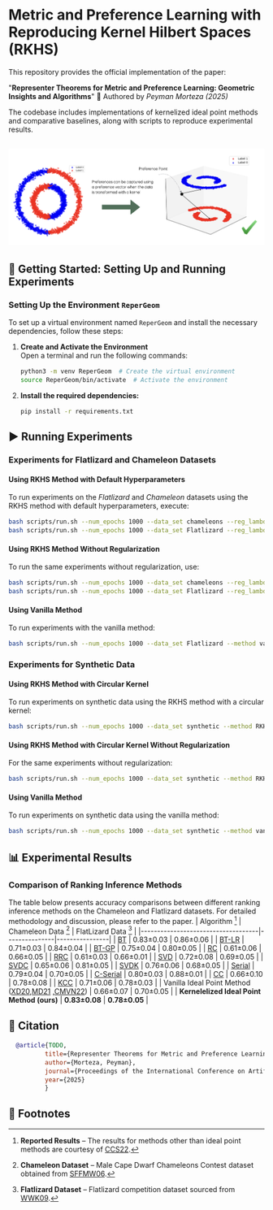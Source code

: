 # Metric and Preference Learning with Reproducing Kernel Hilbert Spaces (RKHS)

This repository provides the official implementation of the paper:

"**Representer Theorems for Metric and Preference Learning: Geometric Insights and Algorithms**"
📌 Authored by *Peyman Morteza (2025)*

The codebase includes implementations of kernelized ideal point methods and comparative baselines, along with scripts to reproduce experimental results.

![Alt text](img/teaser.png "RKHS")
---

## 🔧 Getting Started: Setting Up and Running Experiments

### Setting Up the Environment `ReperGeom`

To set up a virtual environment named `ReperGeom` and install the necessary dependencies, follow these steps:

1. **Create and Activate the Environment**  
   Open a terminal and run the following commands:

   ```bash
   python3 -m venv ReperGeom  # Create the virtual environment
   source ReperGeom/bin/activate  # Activate the environment
   ```

2. **Install the required dependencies:**
   ```bash
   pip install -r requirements.txt
   ```

## ▶️ Running Experiments

### Experiments for Flatlizard and Chameleon Datasets

#### Using RKHS Method with Default Hyperparameters

To run experiments on the *Flatlizard* and *Chameleon* datasets using the RKHS method with default hyperparameters, execute:

```bash
bash scripts/run.sh --num_epochs 1000 --data_set chameleons --reg_lambda 0.002 --method RKHS
bash scripts/run.sh --num_epochs 1000 --data_set Flatlizard --reg_lambda 0.0001 --method RKHS
```

#### Using RKHS Method Without Regularization

To run the same experiments without regularization, use:

```bash
bash scripts/run.sh --num_epochs 1000 --data_set chameleons --reg_lambda 0.0 --method RKHS
bash scripts/run.sh --num_epochs 1000 --data_set Flatlizard --reg_lambda 0.0 --method RKHS
```

#### Using Vanilla Method

To run experiments with the vanilla method:

```bash
bash scripts/run.sh --num_epochs 1000 --data_set Flatlizard --method vanilla
```

### Experiments for Synthetic Data

#### Using RKHS Method with Circular Kernel

To run experiments on synthetic data using the RKHS method with a circular kernel:

```bash
bash scripts/run.sh --num_epochs 1000 --data_set synthetic --method RKHS --kernel circ --reg_lambda 0.007 --num_runs 3
```

#### Using RKHS Method with Circular Kernel Without Regularization

For the same experiments without regularization:

```bash
bash scripts/run.sh --num_epochs 1000 --data_set synthetic --method RKHS --kernel circ --reg_lambda 0.0 --num_runs 3
```

#### Using Vanilla Method

To run experiments on synthetic data using the vanilla method:

```bash
bash scripts/run.sh --num_epochs 1000 --data_set synthetic --method vanilla --num_runs 3
```
## 📊 Experimental Results

### Comparison of Ranking Inference Methods
The table below presents accuracy comparisons between different ranking inference methods on the Chameleon and Flatlizard datasets. For detailed methodology and discussion, please refer to the paper.
| Algorithm [^3]                          | Chameleon Data [^1] | FlatLizard Data [^2] |
|------------------------------------|---------------|----------------|
| [BT](https://www.jstor.org/stable/2334029)                                 | 0.83±0.03     | 0.86±0.06      |
| [BT-LR](https://icml.cc/Conferences/2005/proceedings/papers/018_Preference_ChuGhahramani.pdf)                              | 0.71±0.03     | 0.84±0.04      |
| [BT-GP](https://icml.cc/Conferences/2005/proceedings/papers/018_Preference_ChuGhahramani.pdf)                              | 0.75±0.04     | 0.80±0.05      |
| [RC](https://papers.nips.cc/paper_files/paper/2012/hash/9adeb82fffb5444e81fa0ce8ad8afe7a-Abstract.html)                                 | 0.61±0.06     | 0.66±0.05      |
| [RRC](https://proceedings.mlr.press/v124/jain20a/jain20a.pdf)                                | 0.61±0.03     | 0.66±0.01      |
| [SVD](https://proceedings.mlr.press/v51/cucuringu16.html)                                | 0.72±0.08     | 0.69±0.05      |
| [SVDC](https://link.springer.com/chapter/10.1007/978-3-031-26419-1_5)                               | 0.65±0.06     | 0.81±0.05      |
| [SVDK](https://link.springer.com/chapter/10.1007/978-3-031-26419-1_5)                               | 0.76±0.06     | 0.68±0.05      |
| [Serial](https://www.jmlr.org/papers/volume17/16-035/16-035.pdf)                             | 0.79±0.04     | 0.70±0.05      |
| [C-Serial](https://link.springer.com/chapter/10.1007/978-3-031-26419-1_5)                           | 0.80±0.03     | 0.88±0.01      |
| [CC](https://link.springer.com/chapter/10.1007/978-3-031-26419-1_5)                                 | 0.66±0.10     | 0.78±0.08      |
| [KCC](https://link.springer.com/chapter/10.1007/978-3-031-26419-1_5)                                | 0.71±0.06     | 0.78±0.03      |
| Vanilla Ideal Point Method ([XD20](https://proceedings.neurips.cc/paper/2020/file/0561bc7ecba98e39ca7994f93311ba23-Paper.pdf),[MD21](https://jmlr.csail.mit.edu/papers/volume22/18-105/18-105.pdf) ,[CMVN22](https://proceedings.neurips.cc/paper_files/paper/2022/file/1fd4367793bcd3ad38a0b820fcc1b815-Paper-Conference.pdf))  | 0.66±0.07     | 0.70±0.05      |
| **Kernelelized Ideal Point Method (ours)**          | **0.83±0.08**     | **0.78±0.05**      |

## 📄 Citation

```bibtex
  @article{TODO,
          title={Representer Theorems for Metric and Preference Learning: Geometric Insights and Algorithms}, 
          author={Morteza, Peyman},
          journal={Proceedings of the International Conference on Artificial Intelligence and Statistics (AISTATS)},
          year={2025}
          }
```
## 📌 Footnotes

[^1]: **Chameleon Dataset** – Male Cape Dwarf Chameleons Contest dataset obtained from [SFFMW06](https://www.sciencedirect.com/science/article/pii/S0003347206001035).
[^2]: **Flatlizard Dataset** – Flatlizard competition dataset sourced from [WWK09](https://pmc.ncbi.nlm.nih.gov/articles/PMC2660994/).
[^3]: **Reported Results** – The results for methods other than ideal point methods are courtesy of [CCS22](https://link.springer.com/chapter/10.1007/978-3-031-26419-1_5).



